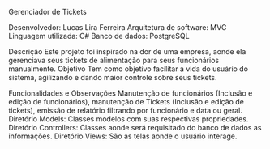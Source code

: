 Gerenciador de Tickets

Desenvolvedor: Lucas Lira Ferreira
Arquitetura de software: MVC
Linguagem utilizada: C#
Banco de dados: PostgreSQL

Descrição
 	Este projeto foi inspirado na dor de uma empresa, aonde ela gerenciava seus tickets de alimentação para seus funcionários manualmente.
Objetivo
  Tem como objetivo facilitar a vida do usuário do sistema, agilizando e dando maior controle sobre seus tickets.

Funcionalidades e Observações
  Manutenção de funcionários (Inclusão e edição de funcionários), manutenção de Tickets (Inclusão e edição de tickets), emissão de relatório filtrando por funcionário e   data ou geral.
  Diretório Models: Classes modelos com suas respectivas propriedades.
  Diretório Controllers: Classes aonde será requisitado do banco de dados as informações.
  Diretório Views: São as telas aonde o usuário interage.
